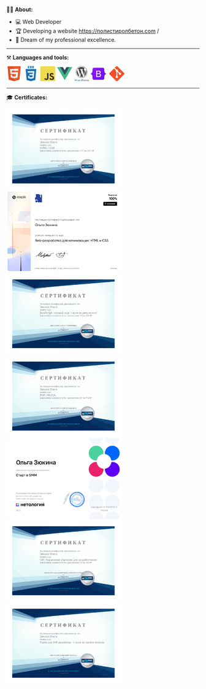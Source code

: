 👩‍💻 **About:**

* 💻 Web Developer 
* 🏆 Developing a website https://полистиролбетон.com /
* 🎯 Dream of my professional excellence.
___

⚒ **Languages and tools:**
<div>
  <img src="https://github.com/devicons/devicon/blob/master/icons/html5/html5-original.svg" title="HTML5" alt="HTML" width="40" height="40"/>
  <img src="https://github.com/devicons/devicon/blob/master/icons/css3/css3-plain-wordmark.svg"  title="CSS3" alt="CSS" width="40" height="40"/>
  <img src="https://github.com/devicons/devicon/blob/master/icons/javascript/javascript-original.svg" title="JavaScript" alt="JavaScript" width="40" height="40"/>
  <img src="https://github.com/devicons/devicon/blob/master/icons/vuejs/vuejs-original.svg" title="Vue" alt="Vue" width="40" height="40"/>
  <img src="https://github.com/devicons/devicon/blob/master/icons/wordpress/wordpress-original.svg" title="Wordpress" **alt="Wordpress" width="40" height="40"/>
  <img src="https://github.com/devicons/devicon/blob/master/icons/bootstrap/bootstrap-original.svg" title="Bootstrap" **alt="Bootstrap" width="40" height="40"/>&nbsp;
  <img src="https://github.com/devicons/devicon/blob/master/icons/git/git-original.svg" title="Git" **alt="Git" width="40" height="40"/>
</div>

___

🎓 **Certificates:**
<div>
  <img src="https://github.com/Olga-Zyukina/Olga-Zyukina/blob/main/HTML_CSS.jpg"  alt="HTML&CSS" width="300"/>
  <img src="https://github.com/Olga-Zyukina/Olga-Zyukina/blob/main/Web.jpg"  alt="Web" width="300"/>
  <img src="https://github.com/Olga-Zyukina/Olga-Zyukina/blob/main/JS.jpg"  alt="JS" width="300"/>
  <img src="https://github.com/Olga-Zyukina/Olga-Zyukina/blob/main/PHP.jpg"  alt="PHP" width="300"/>
  <img src="https://github.com/Olga-Zyukina/Olga-Zyukina/blob/main/SMM.jpg"  alt="SMM" width="300"/>
  <img src="https://github.com/Olga-Zyukina/Olga-Zyukina/blob/main/Git.jpg"  alt="Git" width="300"/>
  <img src="https://github.com/Olga-Zyukina/Olga-Zyukina/blob/main/Figma.jpg"  alt="Figma" width="300"/>
</div>
